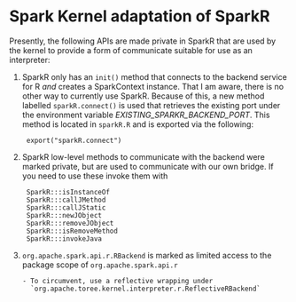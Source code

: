 <!--
    Licensed to the Apache Software Foundation (ASF) under one
    or more contributor license agreements.  See the NOTICE file
    distributed with this work for additional information
    regarding copyright ownership.  The ASF licenses this file
    to you under the Apache License, Version 2.0 (the
    "License"); you may not use this file except in compliance
    with the License.  You may obtain a copy of the License at

      http://www.apache.org/licenses/LICENSE-2.0

    Unless required by applicable law or agreed to in writing,
    software distributed under the License is distributed on an
    "AS IS" BASIS, WITHOUT WARRANTIES OR CONDITIONS OF ANY
    KIND, either express or implied.  See the License for the
    specific language governing permissions and limitations
    under the License.
-->

Spark Kernel adaptation of SparkR
=================================

Presently, the following APIs are made private in SparkR that are used by the
kernel to provide a form of communicate suitable for use as an interpreter:

1. SparkR only has an `init()` method that connects to the backend service for
   R _and_ creates a SparkContext instance. That I am aware, there is no other
   way to currently use SparkR. Because of this, a new method labelled
   `sparkR.connect()` is used that retrieves the existing port under the
   environment variable _EXISTING\_SPARKR\_BACKEND\_PORT_. This method is
   located in `sparkR.R` and is exported via the following:
   
        export("sparkR.connect")

2. SparkR low-level methods to communicate with the backend were marked private,
   but are used to communicate with our own bridge. If you need to use these invoke them with
   
        SparkR:::isInstanceOf
        SparkR:::callJMethod
        SparkR:::callJStatic
        SparkR:::newJObject
        SparkR:::removeJObject
        SparkR:::isRemoveMethod
        SparkR:::invokeJava

3. `org.apache.spark.api.r.RBackend` is marked as limited access to the
   package scope of `org.apache.spark.api.r`
   
       - To circumvent, use a reflective wrapping under 
         `org.apache.toree.kernel.interpreter.r.ReflectiveRBackend`
